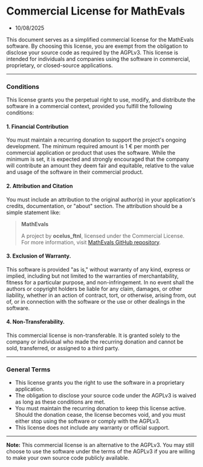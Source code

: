 # Commercial License for MathEvals
- 10/08/2025

This document serves as a simplified commercial license for the MathEvals software. By choosing this license, you are exempt from the obligation to disclose your source code as required by the AGPLv3. This license is intended for individuals and companies using the software in commercial, proprietary, or closed-source applications.

---

### Conditions

This license grants you the perpetual right to use, modify, and distribute the software in a commercial context, provided you fulfill the following conditions:

#### 1. Financial Contribution
You must maintain a recurring donation to support the project's ongoing development. The minimum required amount is 1 € per month per commercial application or product that uses the software. While the minimum is set, it is expected and strongly encouraged that the company will contribute an amount they deem fair and equitable, relative to the value and usage of the software in their commercial product.
#### 2. Attribution and Citation
You must include an attribution to the original author(s) in your application's credits, documentation, or "about" section. The attribution should be a simple statement like:

> **MathEvals**
>
> A project by **ocelus_ftnl**, licensed under the Commercial License. \
> For more information, visit [MathEvals GitHub repository](https://github.com/OcelusPRO/MathEvals).

#### 3. Exclusion of Warranty. 
This software is provided "as is," without warranty of any kind, express or implied, including but not limited to the warranties of merchantability, fitness for a particular purpose, and non-infringement. In no event shall the authors or copyright holders be liable for any claim, damages, or other liability, whether in an action of contract, tort, or otherwise, arising from, out of, or in connection with the software or the use or other dealings in the software.

#### 4. Non-Transferability. 
This commercial license is non-transferable. It is granted solely to the company or individual who made the recurring donation and cannot be sold, transferred, or assigned to a third party.


---

### General Terms

* This license grants you the right to use the software in a proprietary application.
* The obligation to disclose your source code under the AGPLv3 is waived as long as these conditions are met.
* You must maintain the recurring donation to keep this license active. Should the donation cease, the license becomes void, and you must either stop using the software or comply with the AGPLv3.
* This license does not include any warranty or official support.

---

**Note:** This commercial license is an alternative to the AGPLv3. You may still choose to use the software under the terms of the AGPLv3 if you are willing to make your own source code publicly available.